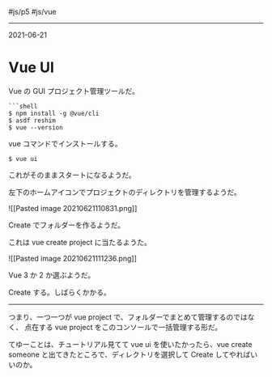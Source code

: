 #js/p5 #js/vue

---
2021-06-21

# Vue UI 

Vue の GUI プロジェクト管理ツールだ。


```shell
```shell
$ npm install -g @vue/cli
$ asdf reshim
$ vue --version
```

vue コマンドでインストールする。

```shell
$ vue ui
```

これがそのままスタートになるようだ。

左下のホームアイコンでプロジェクトのディレクトリを管理するようだ。

![[Pasted image 20210621110831.png]]

Create でフォルダーを作るようだ。

これは vue create project に当たるようた。

![[Pasted image 20210621111236.png]]

Vue 3 か 2 か選ぶようだ。

Create する。しばらくかかる。

---
つまり、一つ一つが vue project で、フォルダーでまとめて管理するのではなく、
点在する vue project をこのコンソールで一括管理する形だ。

てゆーことは、チュートリアル見てて vue ui を使いたかったら、vue create someone と出てきたところで、ディレクトリを選択して Create してやればいいのか。




